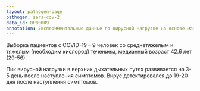 ```yaml
---
layout: pathogen-page
pathogen: sars-cov-2
data_id: DP00009
annotation: Экспериментальные данные по вирусной нагрузке на основе мазков со слизистой верхних (назофарингеальной и орофарингеальной областей) и образцов мокроты нижних дыхательных путей. Измерения проводились до 20 дней после наступления симптомов. Метод анализа - RT-PCR. Единицы измерения – значение количества циклов (Ct value), перевод Ct (y) в число копий РНК/мл (х) осуществлялся по формуле log<sub>10</sub>(x) = ay+b, где а = -0.32 и b = 14.11.
---
```


Выборка пациентов с COVID-19 – 9 человек со среднетяжелым и тяжелым (необходим кислород) течением, медианный возраст 42.6 лет (29-56).


Пик вирусной нагрузки в верхних дыхательных путях развивается на 3-5 день после наступления симптомов. Вирус детектировался до 19-20 дня после наступления симптомов. 

